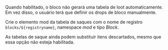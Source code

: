 Quando habilitado, o bloco não gerará uma tabela de loot automaticamente. Em vez disso, o usuário terá que definir os drops de bloco manualmente.

Crie o elemento mod da tabela de saques com o nome de registro `blocks/${registryname}`, namespace _mod_ e tipo _Block_.

As tabelas de saque ainda podem substituir itens descartados, mesmo que essa opção não esteja habilitada.
